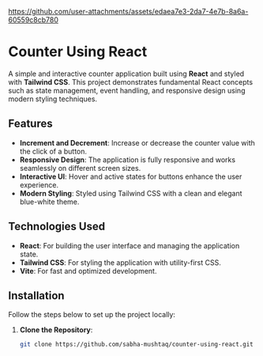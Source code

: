 https://github.com/user-attachments/assets/edaea7e3-2da7-4e7b-8a6a-60559c8cb780
# Counter Using React

A simple and interactive counter application built using **React** and styled with **Tailwind CSS**. This project demonstrates fundamental React concepts such as state management, event handling, and responsive design using modern styling techniques.

## Features

- **Increment and Decrement**: Increase or decrease the counter value with the click of a button.
- **Responsive Design**: The application is fully responsive and works seamlessly on different screen sizes.
- **Interactive UI**: Hover and active states for buttons enhance the user experience.
- **Modern Styling**: Styled using Tailwind CSS with a clean and elegant blue-white theme.

## Technologies Used

- **React**: For building the user interface and managing the application state.
- **Tailwind CSS**: For styling the application with utility-first CSS.
- **Vite**: For fast and optimized development.

## Installation

Follow the steps below to set up the project locally:

1. **Clone the Repository**:
   ```bash
   git clone https://github.com/sabha-mushtaq/counter-using-react.git
